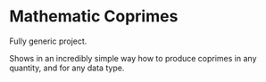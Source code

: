 # Mathematic Coprimes

Fully generic project. 

Shows in an incredibly simple way how to produce coprimes in any quantity, and for any data type. 
